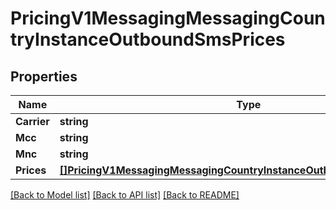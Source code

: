 # PricingV1MessagingMessagingCountryInstanceOutboundSmsPrices

## Properties

Name | Type | Description | Notes
------------ | ------------- | ------------- | -------------
**Carrier** | **string** |  |[optional] 
**Mcc** | **string** |  |[optional] 
**Mnc** | **string** |  |[optional] 
**Prices** | [**[]PricingV1MessagingMessagingCountryInstanceOutboundSmsPricesPrices**](PricingV1MessagingMessagingCountryInstanceOutboundSmsPricesPrices.md) |  |[optional] 

[[Back to Model list]](../README.md#documentation-for-models) [[Back to API list]](../README.md#documentation-for-api-endpoints) [[Back to README]](../README.md)


